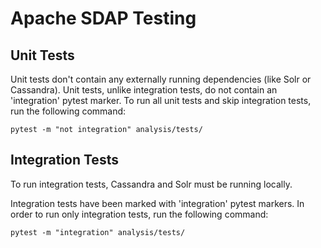 # Apache SDAP Testing

## Unit Tests

Unit tests don't contain any externally running dependencies (like Solr 
or Cassandra). Unit tests, unlike integration tests, do not contain an 
'integration' pytest marker. To run all unit tests and skip integration 
tests, run the following command:

```shell script
pytest -m "not integration" analysis/tests/
```

## Integration Tests

To run integration tests, Cassandra and Solr must be running locally.

Integration tests have been marked with 'integration' pytest markers. 
In order to run only integration tests, run the following command:

```shell script
pytest -m "integration" analysis/tests/
```
